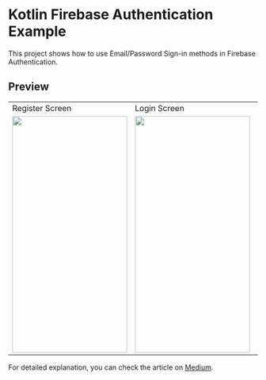 # Kotlin Firebase Authentication Example
This project shows how to use Email/Password Sign-in methods in Firebase Authentication.

## Preview
<table>
  <tr>
    <td> Register Screen </td>  
    <td> Login Screen </td>
    <td> Welcome Screen </td>
  </tr>
  <tr>
    <td valign="top"><img src=https://user-images.githubusercontent.com/56589369/113500767-62e05980-9529-11eb-99da-2acb5fe42bcc.png height="477" width="232"></td>
    <td valign="top"><img src=https://user-images.githubusercontent.com/56589369/113500769-65db4a00-9529-11eb-9b16-f71feea12875.png height="477" width="232"></td>
    <td valign="top"><img src=https://user-images.githubusercontent.com/56589369/113500772-67a50d80-9529-11eb-9636-8efb1cca95fe.png height="477" width="232"></td>
  </tr>
 </table>

For detailed explanation, you can check the article on [Medium](https://medium.com/swlh/firebase-authentication-with-kotlin-46da70bf8a4d).
